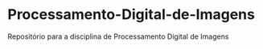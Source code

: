 # Processamento-Digital-de-Imagens
Repositório para a disciplina de Processamento Digital de Imagens 
